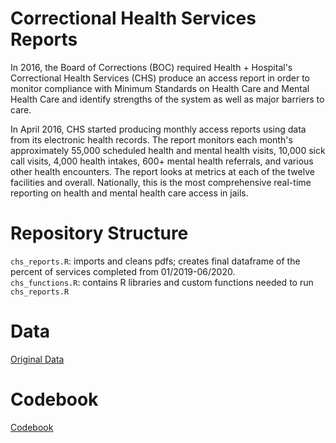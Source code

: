 # Correctional Health Services Reports

In 2016, the Board of Corrections (BOC) required Health + Hospital's Correctional Health Services (CHS) produce an access report in order to monitor compliance with Minimum Standards on Health Care and Mental Health Care and identify strengths of the system as well as major barriers to care. 

In April 2016, CHS started producing monthly access reports using data from its electronic health records. The report monitors each month's approximately 55,000 scheduled health and mental health visits, 10,000 sick call visits, 4,000 health intakes, 600+ mental health referrals, and various other health encounters. The report looks at metrics at each of the twelve facilities and overall. Nationally, this is the most comprehensive real-time reporting on health and mental health care access in jails.

# Repository Structure

`chs_reports.R`: imports and cleans pdfs; creates final dataframe of the percent of services completed from 01/2019-06/2020.  
`chs_functions.R`: contains R libraries and custom functions needed to run `chs_reports.R`  

# Data

[Original Data](https://www1.nyc.gov/site/boc/reports/correctional-health-authority-reports.page)

# Codebook

[Codebook](https://www1.nyc.gov/site/boc/reports/correctional-health-authority-reports.page)

